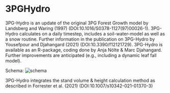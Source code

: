 # 3PGHydro
3PG-Hydro is an update of the original 3PG Forest Growth model by Landsberg and Waring (1997) (DOI:10.1016/S0378-1127(97)00026-1). 3PG-Hydro calculates on a daily timestep, includes a soil-water-model as well as a snow routine. Further information in the publication on 3PG-Hydro by Yousefpour and Djahangard (2021) (DOI:10.3390/f12121729). 
3PG-Hydro is available as an R-package, coding done by Anja Nölte & Marc Djahangard.
Further improvements are anticipated (e.g., including a dynamic leaf fall model).

Schema:
![schema](https://user-images.githubusercontent.com/122866605/213150331-dcd2dab2-9aa3-436a-84d5-d0b1dcc8749f.png)

3PG-Hydro integrates the stand volume & height calculation method as described in Forrester et al. (2021) (DOI:10.1007/s10342-021-01370-3)
